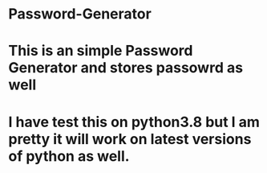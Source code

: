 # Password-Generator

# This is an simple Password Generator and stores passowrd  as well

# I have test this on python3.8 but I am pretty it will work on latest versions of python as well.
